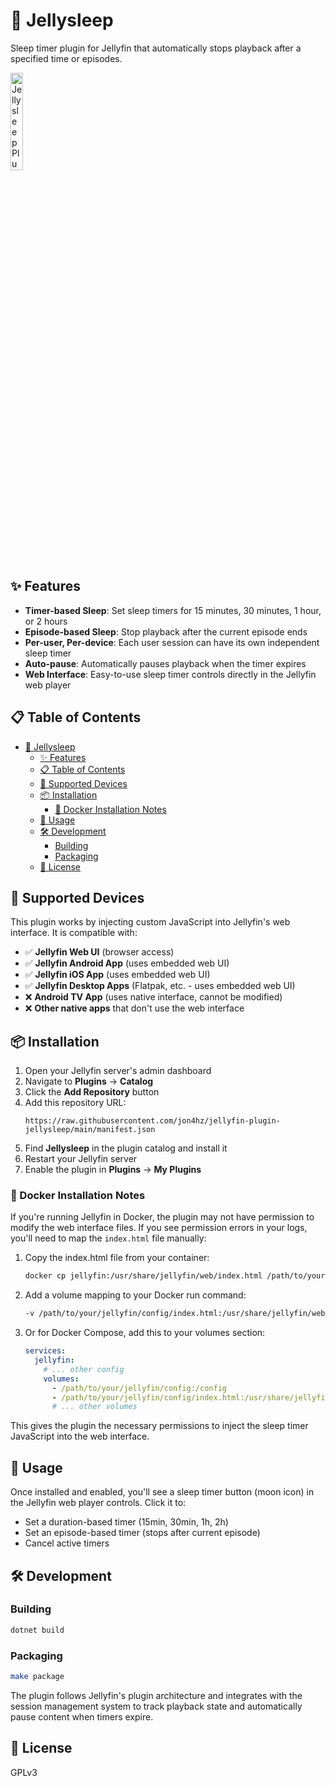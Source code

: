 # 🌙 Jellysleep

Sleep timer plugin for Jellyfin that automatically stops playback after a specified time or episodes.

<img src="assets/jellysleep.png" alt="Jellysleep Plugin Logo" width="20%">

## ✨ Features

- **Timer-based Sleep**: Set sleep timers for 15 minutes, 30 minutes, 1 hour, or 2 hours
- **Episode-based Sleep**: Stop playback after the current episode ends
- **Per-user, Per-device**: Each user session can have its own independent sleep timer
- **Auto-pause**: Automatically pauses playback when the timer expires
- **Web Interface**: Easy-to-use sleep timer controls directly in the Jellyfin web player

## 📋 Table of Contents

- [🌙 Jellysleep](#-jellysleep)
  - [✨ Features](#-features)
  - [📋 Table of Contents](#-table-of-contents)
  - [📱 Supported Devices](#-supported-devices)
  - [📦 Installation](#-installation)
    - [🐳 Docker Installation Notes](#-docker-installation-notes)
  - [🚀 Usage](#-usage)
  - [🛠️ Development](#️-development)
    - [Building](#building)
    - [Packaging](#packaging)
  - [📜 License](#-license)

## 📱 Supported Devices

This plugin works by injecting custom JavaScript into Jellyfin's web interface. It is compatible with:

- ✅ **Jellyfin Web UI** (browser access)
- ✅ **Jellyfin Android App** (uses embedded web UI)
- ✅ **Jellyfin iOS App** (uses embedded web UI)
- ✅ **Jellyfin Desktop Apps** (Flatpak, etc. - uses embedded web UI)
- ❌ **Android TV App** (uses native interface, cannot be modified)
- ❌ **Other native apps** that don't use the web interface

## 📦 Installation

1. Open your Jellyfin server's admin dashboard
2. Navigate to **Plugins** → **Catalog**
3. Click the **Add Repository** button
4. Add this repository URL:
   ```
   https://raw.githubusercontent.com/jon4hz/jellyfin-plugin-jellysleep/main/manifest.json
   ```
5. Find **Jellysleep** in the plugin catalog and install it
6. Restart your Jellyfin server
7. Enable the plugin in **Plugins** → **My Plugins**

### 🐳 Docker Installation Notes

If you're running Jellyfin in Docker, the plugin may not have permission to modify the web interface files. If you see permission errors in your logs, you'll need to map the `index.html` file manually:

1. Copy the index.html file from your container:

   ```bash
   docker cp jellyfin:/usr/share/jellyfin/web/index.html /path/to/your/jellyfin/config/index.html
   ```

2. Add a volume mapping to your Docker run command:

   ```bash
   -v /path/to/your/jellyfin/config/index.html:/usr/share/jellyfin/web/index.html
   ```

3. Or for Docker Compose, add this to your volumes section:
   ```yaml
   services:
     jellyfin:
       # ... other config
       volumes:
         - /path/to/your/jellyfin/config:/config
         - /path/to/your/jellyfin/config/index.html:/usr/share/jellyfin/web/index.html
         # ... other volumes
   ```

This gives the plugin the necessary permissions to inject the sleep timer JavaScript into the web interface.

## 🚀 Usage

Once installed and enabled, you'll see a sleep timer button (moon icon) in the Jellyfin web player controls. Click it to:

- Set a duration-based timer (15min, 30min, 1h, 2h)
- Set an episode-based timer (stops after current episode)
- Cancel active timers

## 🛠️ Development

### Building

```bash
dotnet build
```

### Packaging

```bash
make package
```

The plugin follows Jellyfin's plugin architecture and integrates with the session management system to track playback state and automatically pause content when timers expire.

## 📜 License

GPLv3
